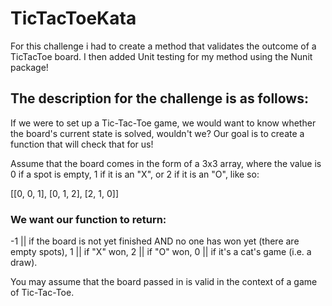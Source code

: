 # TicTacToeKata
 For this challenge i had to create a method that validates the outcome of a TicTacToe board. I then added Unit testing for my method using the Nunit package!
 
## The description for the challenge is as follows:

If we were to set up a Tic-Tac-Toe game, we would want to know whether the board's current state is solved, wouldn't we? Our goal is to create a function that will check that for us!

Assume that the board comes in the form of a 3x3 array, where the value is 0 if a spot is empty, 1 if it is an "X", or 2 if it is an "O", like so:

[[0, 0, 1],
 [0, 1, 2],
 [2, 1, 0]]
 
### We want our function to return:

-1 || if the board is not yet finished AND no one has won yet (there are empty spots),
1 || if "X" won,
2 || if "O" won,
0 || if it's a cat's game (i.e. a draw).

You may assume that the board passed in is valid in the context of a game of Tic-Tac-Toe.
